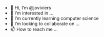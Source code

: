 - 👋 Hi, I’m @joviviers
- 👀 I’m interested in ...
- 🌱 I’m currently learning computer science
- 💞️ I’m looking to collaborate on ...
- 📫 How to reach me ...

<!---
joviviers/joviviers is a ✨ special ✨ repository because its `README.md` (this file) appears on your GitHub profile.
You can click the Preview link to take a look at your changes.
--->
